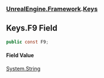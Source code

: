 ### [UnrealEngine.Framework](./UnrealEngine-Framework.md 'UnrealEngine.Framework').[Keys](./UnrealEngine-Framework-Keys.md 'UnrealEngine.Framework.Keys')
## Keys.F9 Field
  
```csharp
public const F9;
```
#### Field Value
[System.String](https://docs.microsoft.com/en-us/dotnet/api/System.String 'System.String')  
